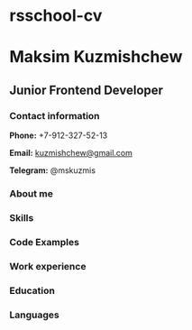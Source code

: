 # rsschool-cv

# **Maksim Kuzmishchew**

## **Junior Frontend Developer**

### **Contact information**

**Phone:** +7-912-327-52-13

**Email:** kuzmishchew@gmail.com

**Telegram:** @mskuzmis

### **About me**

### **Skills**

### **Code Examples**

### **Work experience**

### **Education**

### **Languages**
